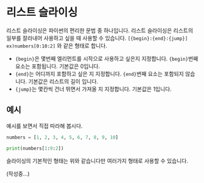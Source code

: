 # 리스트 슬라이싱

리스트 슬라이싱은 파이썬의 편리한 문법 중 하나입니다. 리스트 슬라이싱은 리스트의 일부를 잘라내어 사용하고 싶을 때 사용할 수 있습니다. `[{begin}:{end}:{jump}] ex)numbers[0:10:2]`
와 같은 형태로 합니다.

- `{begin}`은 몇번째 엘리먼트를 시작으로 사용하고 싶은지 지정합니다. `{begin}`번째 요소는 포함됩니다. 기본값은 0입니다.
- `{end}`는 어디까지 포함하고 싶은 지 지정합니다. `{end}`번째 요소는 포함되지 않습니다. 기본값은 리스트의 길이 입니다.
- `{jump}`는 몇칸씩 건너 뛰면서 가져올 지 지정합니다. 기본값은 1입니다.

## 예시

예시를 보면서 직접 따라해 봅시다.

```python
numbers = [1, 2, 3, 4, 5, 6, 7, 8, 9, 10]

print(numbers[1:9:2])
```

슬라이싱의 기본적인 형태는 위와 같습니다만 여러가지 형태로 사용할 수 있습니다.

(작성중...)